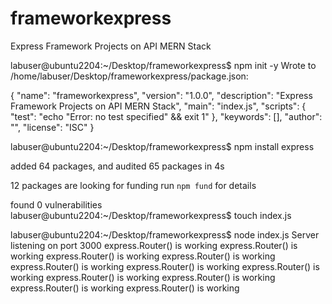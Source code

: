 # frameworkexpress
Express Framework Projects on API MERN Stack 

labuser@ubuntu2204:~/Desktop/frameworkexpress$ npm init -y
Wrote to /home/labuser/Desktop/frameworkexpress/package.json:

{
  "name": "frameworkexpress",
  "version": "1.0.0",
  "description": "Express Framework Projects on API MERN Stack",
  "main": "index.js",
  "scripts": {
    "test": "echo \"Error: no test specified\" && exit 1"
  },
  "keywords": [],
  "author": "",
  "license": "ISC"
}

labuser@ubuntu2204:~/Desktop/frameworkexpress$ npm install express

added 64 packages, and audited 65 packages in 4s

12 packages are looking for funding
  run `npm fund` for details

found 0 vulnerabilities
labuser@ubuntu2204:~/Desktop/frameworkexpress$ touch index.js

labuser@ubuntu2204:~/Desktop/frameworkexpress$ node index.js 
Server listening on port 3000
express.Router() is working
express.Router() is working
express.Router() is working
express.Router() is working
express.Router() is working
express.Router() is working
express.Router() is working
express.Router() is working
express.Router() is working
express.Router() is working
express.Router() is working